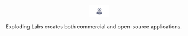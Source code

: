<p align="center">
  <img alt="Exploding Labs logo" height="35" src="https://github.com/explodinglabs/.github/blob/main/profile/logo.png?raw=true" />
</p>

Exploding Labs creates both commercial and open-source applications.
